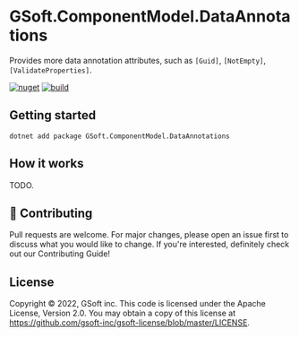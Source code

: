 # GSoft.ComponentModel.DataAnnotations

Provides more data annotation attributes, such as `[Guid]`, `[NotEmpty]`, `[ValidateProperties]`.

[![nuget](https://img.shields.io/nuget/v/GSoft.ComponentModel.DataAnnotations.svg?logo=nuget)](https://www.nuget.org/packages/GSoft.ComponentModel.DataAnnotations/)
[![build](https://img.shields.io/github/workflow/status/gsoft-inc/gsoft-componentmodel-dataannotations/CI%20build?logo=github)](https://github.com/gsoft-inc/gsoft-componentmodel-dataannotations/actions/workflows/ci.yml)


## Getting started

```
dotnet add package GSoft.ComponentModel.DataAnnotations
```

## How it works

TODO.

## 🤝 Contributing

Pull requests are welcome. For major changes, please open an issue first to discuss what you would like to change. If you're interested, definitely check out our Contributing Guide!


## License

Copyright © 2022, GSoft inc. This code is licensed under the Apache License, Version 2.0. You may obtain a copy of this license at https://github.com/gsoft-inc/gsoft-license/blob/master/LICENSE.
